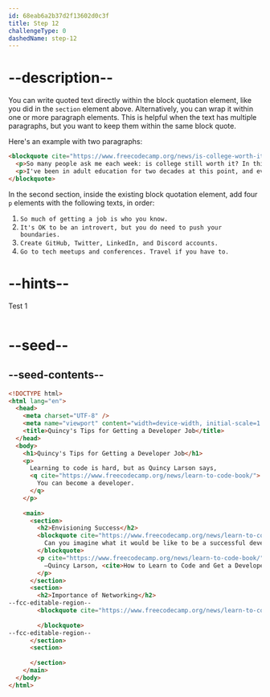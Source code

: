```yaml
---
id: 68eab6a2b37d2f13602d0c3f
title: Step 12
challengeType: 0
dashedName: step-12
---
```


# --description--

You can write quoted text directly within the block quotation element, like you did in the `section` element above. Alternatively, you can wrap it within one or more paragraph elements. This is helpful when the text has multiple paragraphs, but you want to keep them within the same block quote. 

Here's an example with two paragraphs:

```html
<blockquote cite="https://www.freecodecamp.org/news/is-college-worth-it/">
  <p>So many people ask me each week: is college still worth it? In this 1-hour video I answer this question and other commonly asked questions about university.</p>
  <p>I've been in adult education for two decades at this point, and even though I'm not a labor market economist, I do feel confident enough to answer these questions.</p>
</blockquote>
```

In the second section, inside the existing block quotation element, add four `p` elements with the following texts, in order: 

1. `So much of getting a job is who you know.` 
2. `It's OK to be an introvert, but you do need to push your boundaries.`
3. `Create GitHub, Twitter, LinkedIn, and Discord accounts.`
4. `Go to tech meetups and conferences. Travel if you have to.`

# --hints--

Test 1

```js

```

# --seed--

## --seed-contents--

```html
<!DOCTYPE html>
<html lang="en">
  <head>
    <meta charset="UTF-8" />
    <meta name="viewport" content="width=device-width, initial-scale=1.0" />
    <title>Quincy's Tips for Getting a Developer Job</title>
  </head>
  <body>
    <h1>Quincy's Tips for Getting a Developer Job</h1>
    <p>
      Learning to code is hard, but as Quincy Larson says, 
      <q cite="https://www.freecodecamp.org/news/learn-to-code-book/">
        You can become a developer.
      </q>
    </p>
    
    <main>
      <section>
        <h2>Envisioning Success</h2>
        <blockquote cite="https://www.freecodecamp.org/news/learn-to-code-book/">
          Can you imagine what it would be like to be a successful developer? To have built software systems that people rely upon?
        </blockquote>  
        <p cite="https://www.freecodecamp.org/news/learn-to-code-book/">
          —Quincy Larson, <cite>How to Learn to Code and Get a Developer Job [Full Book]</cite>
        </p>
      </section>
      <section>
        <h2>Importance of Networking</h2>
--fcc-editable-region--
        <blockquote cite="https://www.freecodecamp.org/news/learn-to-code-book/">
          
        </blockquote>
--fcc-editable-region--
      </section>
      <section>
        
      </section>
    </main>
  </body>
</html>
```
